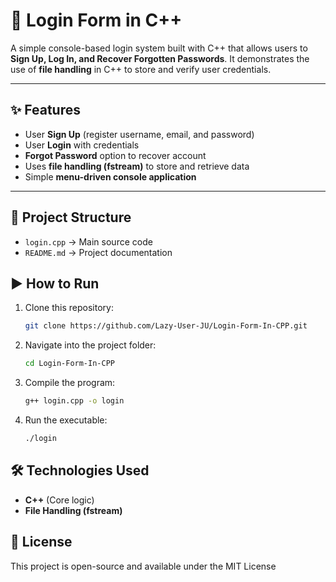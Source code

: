 # 🔐 Login Form in C++

A simple console-based login system built with C++ that allows users to **Sign Up, Log In, and Recover Forgotten Passwords**. It demonstrates the use of **file handling** in C++ to store and verify user credentials.

---

## ✨ Features
- User **Sign Up** (register username, email, and password)
- User **Login** with credentials
- **Forgot Password** option to recover account
- Uses **file handling (fstream)** to store and retrieve data
- Simple **menu-driven console application**

---

## 📂 Project Structure
- `login.cpp` → Main source code  
- `README.md` → Project documentation  


## ▶️ How to Run
1. Clone this repository:
   ```bash
   git clone https://github.com/Lazy-User-JU/Login-Form-In-CPP.git
2. Navigate into the project folder:
   ```bash
   cd Login-Form-In-CPP
3. Compile the program:
   ```bash
   g++ login.cpp -o login
4. Run the executable:
   ```bash
   ./login

## 🛠️ Technologies Used
- **C++** (Core logic)
- **File Handling (fstream)**


## 📜 License

This project is open-source and available under the MIT License


